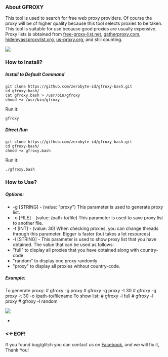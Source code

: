 ### About GFROXY
This tool is used to search for free web proxy providers. Of course the proxy will be of higher quality because this tool selects proxies to be taken. This tool is suitable for use because good proxies are usually expensive. Proxy lists is obtained from [free-proxy-list.net](free-proxy-list.net "free-proxy-list.net"), [gatherproxy.com](gatherproxy.com "gatherproxy.com"), [hidemyassproxylist.org](hidemyassproxylist.org "hidemyassproxylist.org"), [us-proxy.org](us-proxy.org "us-proxy.org"), and still counting.

![](https://raw.githubusercontent.com/zerobyte-id/gfroxy-bash/master/GFROXY.png)

### How to Install?
##### Install to Default Command
    git clone https://github.com/zerobyte-id/gfroxy-bash.git
    cd gfroxy-bash/
    cat gfroxy.bash > /usr/bin/gfroxy
    chmod +x /usr/bin/gfroxy
Run it:

    gfroxy

##### Direct Run
    git clone https://github.com/zerobyte-id/gfroxy-bash.git
    cd gfroxy-bash/
    chmod +x gfroxy.bash
Run it:

    ./gfroxy.bash

### How to Use?
##### Options:
-  -g [STRING] - (value: "proxy") This parameter is used to generate proxy list.
-  -o [FILE]   - (value: /path-to/file) This parameter is used to save proxy list to another file.
-  -t [INT]    - (value: 30) When checking proxies, you can change threads through this parameter. Bigger is faster (but takes a lot resources)
-  -l [STRING] - This parameter is used to show proxy list that you have obtained. The value that can be used as follows:
 - "full" to display all proxies that you have obtained along with country-code
 - "random" to display one proxy randomly
 - "proxy" to display all proxies without country-code.

##### Example:
To generate proxy:
    # gfroxy -g proxy
    # gfroxy -g proxy -t 30
    # gfroxy -g proxy -t 30 -o /path-to/filename
To show list:
    # gfroxy -l full
    # gfroxy -l proxy
    # gfroxy -l random

![](https://raw.githubusercontent.com/zerobyte-id/gfroxy-bash/master/Screenshots/GFROXY-Help.png)

-
### <<-EOF!
If you found bug/glitch you can contact us on [Facebook](https://fb.com/idzerobyte "Facebook"), and we will fix it, Thank You!
